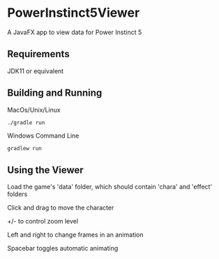# PowerInstinct5Viewer
A JavaFX app to view data for Power Instinct 5

## Requirements

JDK11 or equivalent

## Building and Running

MacOs/Unix/Linux
```bash
./gradle run
```

Windows Command Line
```
gradlew run
```

## Using the Viewer

Load the game's 'data' folder, which should contain 'chara' and 'effect' folders

Click and drag to move the character

+/- to control zoom level

Left and right to change frames in an animation

Spacebar toggles automatic animating
